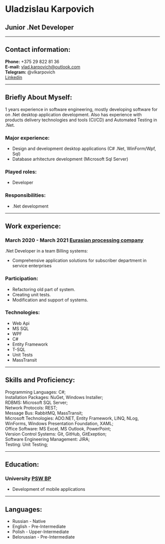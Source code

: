 # Uladzislau Karpovich
## Junior .Net Developer

---
## Contact information:
**Phone:** +375 29 822 81 36<br/>
**E-mail:** vlad.karpovich@outlook.com<br/>
**Telegram:** @vlkarpovich<br/>
[Linkedin](https://www.linkedin.com/in/uladzislau-karpovich-b3b327195)

---
## Briefly About Myself:
1 years experience in software engineering, mostly developing software for  on .Net desktop application development. Also has experience with products delivery technologies and tools (CI/CD) and Automated Testing in .Net.
<br/>
### Major experience:
+ Design and development desktop applications (C# .Net, WinForm/Wpf, Sql)
+ Database arhitecture development (Microsoft Sql Server)

### Played roles:
+ Developer

### Responsibilities:
+ .Net development

---
## Work experience:
### March 2020 - March 2021 [**Eurasian processing company**](https://www.linkedin.com/company/epcit/)
.Net Developer in a team Billing systems:
+ Comprehensive application solutions for subscriber department in service enterprises
### Participation:
+ Refactoring old part of system.
+ Creating unit tests.
+ Modification and support of systems.
### Technologies:
+ Web Api
+ MS SQL
+ WPF
+ C#
+ Entity Framework
+ T-SQL
+ Unit Tests
+ MassTransit

---
## Skills and Proficiency:
Programming Languages: C#;<br/>
Installation Packages: NuGet, Windows Installer;<br/>
RDBMS: Microsoft SQL Server;<br/>
Network Protocols: REST;<br/>
Message Bus: RabbitMQ, MassTransit;<br/>
Microsoft Technologies: ADO.NET, Entity Framework, LINQ, NLog, WinForms, Windows Presentation Foundation, XAML;<br/>
Office Software: MS Excel, MS Outlook, PowerPoint;<br/>
Version Control Systems: Git, GitHub, GitExeption;<br/>
Software Engineering Management: JIRA;<br/>
Testing: Unit Testing;<br/>

---
## Education:
### University [**PSW BP**](http://www.pswbp.pl/) 
+ Development of mobile applications
---
## Languages:
+ Russian - Native
+ English - Pre-Intermediate
+ Polish - Upper-Intermediate
+ Belorussian - Pre-Intermediate
